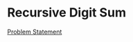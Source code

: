 # Recursive Digit Sum

[Problem Statement](https://www.hackerrank.com/challenges/recursive-digit-sum)